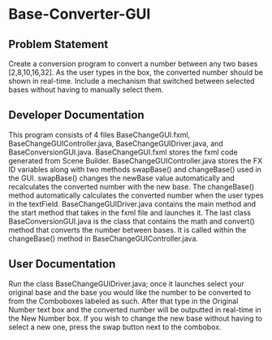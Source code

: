 # Base-Converter-GUI

## Problem Statement
Create a conversion program to convert a number between any two bases [2,8,10,16,32]. As the user types in the box, 
the converted number should be shown in real-time. Include a mechanism that switched between selected bases without 
having to manually select them.

## Developer Documentation
This program consists of 4 files BaseChangeGUI.fxml, BaseChangeGUIController.java, BaseChangeGUIDriver.java, and 
BaseConversionGUI.java. BaseChangeGUI.fxml stores the fxml code generated from Scene Builder. BaseChangeGUIController.java 
stores the FX ID variables along with two methods swapBase() and changeBase() used in the GUI. swapBase() changes the newBase 
value automatically and recalculates the converted number with the new base. The changeBase() method automatically calculates 
the converted number when the user types in the textField. BaseChangeGUIDriver.java contains the main method and the start method 
that takes in the fxml file and launches it. The last class BaseConversionGUI.java is the class that contains the math and convert() 
method that converts the number between bases. It is called within the changeBase() method in BaseChangeGUIController.java.

## User Documentation
Run the class BaseChangeGUIDriver.java; once it launches select your original base and the base you would like the number to be converted 
to from the Comboboxes labeled as such. After that type in the Original Number text box and the converted number will be outputted in real-time 
in the New Number box. If you wish to change the new base without having to select a new one, press the swap button next to the combobox.
